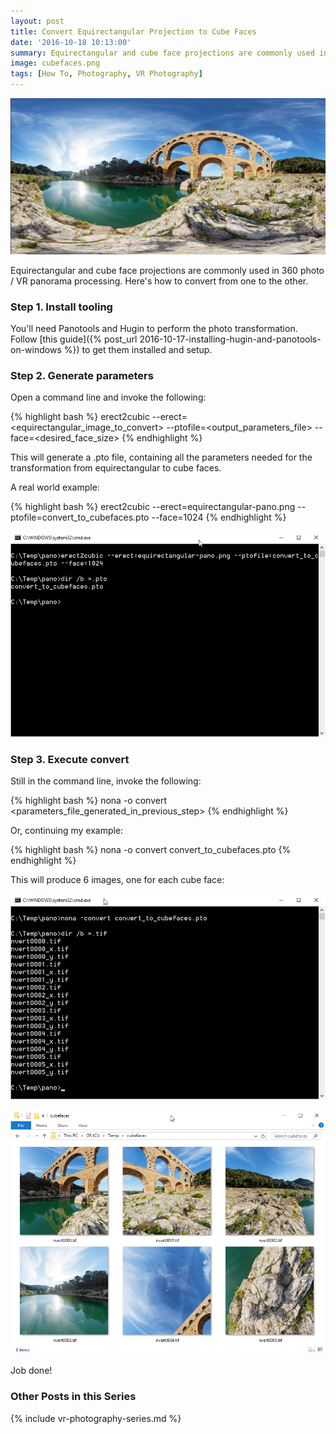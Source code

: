```yaml
---
layout: post
title: Convert Equirectangular Projection to Cube Faces
date: '2016-10-18 10:13:00'
summary: Equirectangular and cube face projections are commonly used in 360 photo / VR panorama processing. Here’s how to convert from one to the other ...
image: cubefaces.png
tags: [How To, Photography, VR Photography]
---
```


![Equirectangular source image](/img/posts/equirectangular-pano.png)

Equirectangular and cube face projections are commonly used in 360 photo / VR panorama processing. Here's how to convert from one to the other.

### Step 1. Install tooling

You'll need Panotools and Hugin to perform the photo transformation. Follow [this guide]({% post_url 2016-10-17-installing-hugin-and-panotools-on-windows %}) to get them installed and setup.

### Step 2. Generate parameters

Open a command line and invoke the following:

{% highlight bash %}
erect2cubic --erect=<equirectangular_image_to_convert> --ptofile=<output_parameters_file> --face=<desired_face_size>
{% endhighlight %}

This will generate a .pto file, containing all the parameters needed for the transformation from equirectangular to cube faces.

A real world example:

{% highlight bash %}
erect2cubic --erect=equirectangular-pano.png --ptofile=convert_to_cubefaces.pto --face=1024
{% endhighlight %}

![Specify transformation parameters](/img/posts/2016-10-17-erect2cubic-command.png)

### Step 3. Execute convert

Still in the command line, invoke the following:
 
{% highlight bash %}
nona -o convert <parameters_file_generated_in_previous_step>
{% endhighlight %}

Or, continuing my example:

{% highlight bash %}
nona -o convert convert_to_cubefaces.pto
{% endhighlight %}

This will produce 6 images, one for each cube face:

![Execute transformation](/img/posts/2016-10-17-nona-command.png)

![Output cubefaces](/img/posts/cubefaces.png)

Job done!

### Other Posts in this Series
 
{% include vr-photography-series.md %}